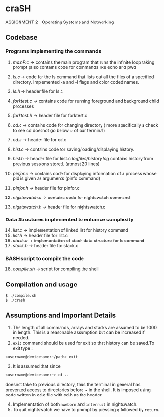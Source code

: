 # craSH 
ASSIGNMENT 2 - Operating Systems and Networking


## Codebase 

### Programs implementing the commands

1.  *mainP.c*       -> contains the main program that runs the infinite loop taking prompt (also contains code for commands like echo and pwd

2.  *ls.c*          -> code for the ls command that lists out all the files of a specified directory. Implemented -a and -l flags and color coded names.
3.  *ls.h*          -> header file for ls.c

4.  *forktest.c*    -> contains code for running foreground and background child processes
5.  *forktest.h*    -> header file for forktest.c

6.  *cd.c*          -> contains code for changing directory ( more specifically a check to see cd doesnot go below ~ of our terminal)
7.  *cd.h*          -> header file for cd.c

8.  *hist.c*        -> contains code for saving/loading/displaying history.
9.  *hist.h*        -> header file for hist.c
*logfiles/history.log* contains history from previous sessions stored. (atmost 20 lines)

10. *pinfor.c*      -> contains code for displaying information of a process whose pid is given as arguments (pinfo command)
11. *pinfor.h*      -> header file for pinfor.c

12. *nightswatch.c* -> contains code for nightswatch command
13. *nightswatch.h* -> header file for nightswatch.c

### Data Structures implemented to enhance complexity

14. *list.c*        -> implementation of linked list for history command
15. *list.h*        -> header file for list.c
16. *stack.c*       -> implementation of stack data structure for ls command
17. *stack.h*       -> header file for stack.c

### BASH script to compile the code

18. *compile.sh*    -> script for compiling the shell


## Compilation and usage

```bash
$ ./compile.sh
$ ./crash
```

## Assumptions and Important Details

1. The length of all commands, arrays and stacks are assumed to be 1000 in length. This is a reasonable assumption but can be increased if needed.
2. `exit` command should be used for exit so that history can be saved.To exit type :
``` bash
<username@devicename:~/path> exit
```
3. It is assumed that since 
``` bash
<username@devicename:~> cd ..
```
doesnot take to previous directory, thus the terminal in general has prevented access to directories before ~ in the shell. It is imposed using code written in cd.c file with cd.h as the header.

4. Implementation of both `nweborn` and `interrupt` in nightswatch.
5. To quit nightswatch we have to prompt by pressing `q` followed by `return`.

